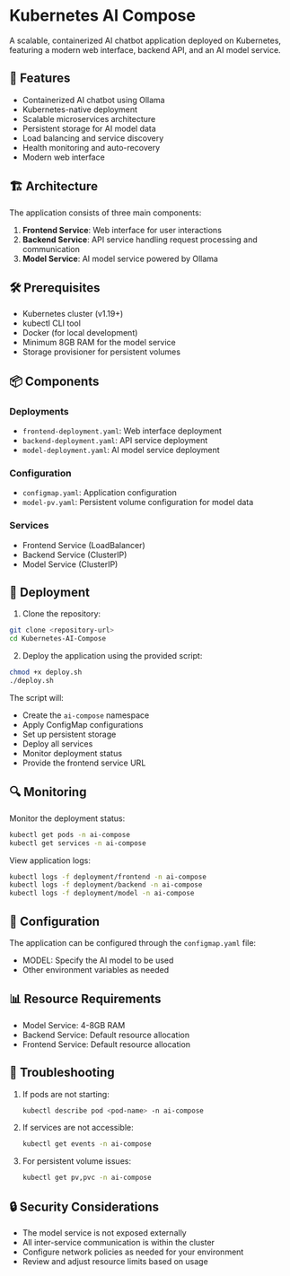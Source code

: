 # Kubernetes AI Compose

A scalable, containerized AI chatbot application deployed on Kubernetes, featuring a modern web interface, backend API, and an AI model service.

## 🌟 Features

- Containerized AI chatbot using Ollama
- Kubernetes-native deployment
- Scalable microservices architecture
- Persistent storage for AI model data
- Load balancing and service discovery
- Health monitoring and auto-recovery
- Modern web interface

## 🏗️ Architecture

The application consists of three main components:

1. **Frontend Service**: Web interface for user interactions
2. **Backend Service**: API service handling request processing and communication
3. **Model Service**: AI model service powered by Ollama

## 🛠️ Prerequisites

- Kubernetes cluster (v1.19+)
- kubectl CLI tool
- Docker (for local development)
- Minimum 8GB RAM for the model service
- Storage provisioner for persistent volumes

## 📦 Components

### Deployments
- `frontend-deployment.yaml`: Web interface deployment
- `backend-deployment.yaml`: API service deployment
- `model-deployment.yaml`: AI model service deployment

### Configuration
- `configmap.yaml`: Application configuration
- `model-pv.yaml`: Persistent volume configuration for model data

### Services
- Frontend Service (LoadBalancer)
- Backend Service (ClusterIP)
- Model Service (ClusterIP)

## 🚀 Deployment

1. Clone the repository:
```bash
git clone <repository-url>
cd Kubernetes-AI-Compose
```

2. Deploy the application using the provided script:
```bash
chmod +x deploy.sh
./deploy.sh
```

The script will:
- Create the `ai-compose` namespace
- Apply ConfigMap configurations
- Set up persistent storage
- Deploy all services
- Monitor deployment status
- Provide the frontend service URL

## 🔍 Monitoring

Monitor the deployment status:
```bash
kubectl get pods -n ai-compose
kubectl get services -n ai-compose
```

View application logs:
```bash
kubectl logs -f deployment/frontend -n ai-compose
kubectl logs -f deployment/backend -n ai-compose
kubectl logs -f deployment/model -n ai-compose
```

## 🔧 Configuration

The application can be configured through the `configmap.yaml` file:
- MODEL: Specify the AI model to be used
- Other environment variables as needed

## 📊 Resource Requirements

- Model Service: 4-8GB RAM
- Backend Service: Default resource allocation
- Frontend Service: Default resource allocation

## 🛟 Troubleshooting

1. If pods are not starting:
   ```bash
   kubectl describe pod <pod-name> -n ai-compose
   ```

2. If services are not accessible:
   ```bash
   kubectl get events -n ai-compose
   ```

3. For persistent volume issues:
   ```bash
   kubectl get pv,pvc -n ai-compose
   ```

## 🔒 Security Considerations

- The model service is not exposed externally
- All inter-service communication is within the cluster
- Configure network policies as needed for your environment
- Review and adjust resource limits based on usage

